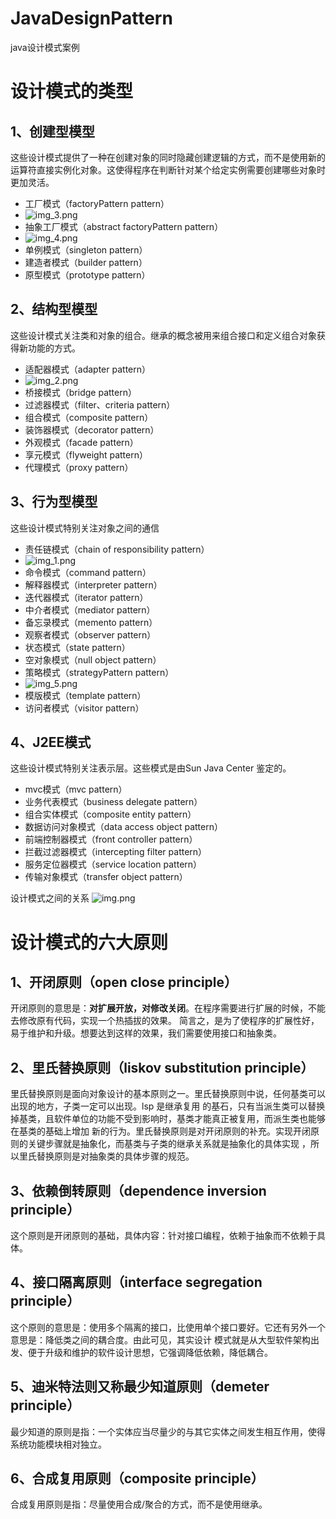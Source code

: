 # JavaDesignPattern
java设计模式案例

# 设计模式的类型

## 1、创建型模型
这些设计模式提供了一种在创建对象的同时隐藏创建逻辑的方式，而不是使用新的运算符直接实例化对象。这使得程序在判断针对某个给定实例需要创建哪些对象时更加灵活。

+ 工厂模式（factoryPattern pattern）
+ ![img_3.png](img_3.png)
+ 抽象工厂模式（abstract factoryPattern pattern）
+ ![img_4.png](img_4.png)
+ 单例模式（singleton pattern）
+ 建造者模式（builder pattern）
+ 原型模式（prototype pattern）


## 2、结构型模型
这些设计模式关注类和对象的组合。继承的概念被用来组合接口和定义组合对象获得新功能的方式。

+ 适配器模式（adapter pattern）
+ ![img_2.png](img_2.png)
+ 桥接模式（bridge pattern）
+ 过滤器模式（filter、criteria pattern）
+ 组合模式（composite pattern）
+ 装饰器模式（decorator pattern）
+ 外观模式（facade pattern）
+ 享元模式（flyweight pattern）
+ 代理模式（proxy pattern）

## 3、行为型模型
这些设计模式特别关注对象之间的通信

+ 责任链模式（chain of responsibility pattern）
+ ![img_1.png](img_1.png)
+ 命令模式（command pattern）
+ 解释器模式（interpreter pattern）
+ 迭代器模式（iterator pattern）
+ 中介者模式（mediator pattern）
+ 备忘录模式（memento pattern）
+ 观察者模式（observer pattern）
+ 状态模式（state pattern）
+ 空对象模式（null object pattern）
+ 策略模式（strategyPattern pattern）
+ ![img_5.png](img_5.png)
+ 模版模式（template pattern）
+ 访问者模式（visitor pattern）

## 4、J2EE模式
这些设计模式特别关注表示层。这些模式是由Sun Java Center 鉴定的。

+ mvc模式（mvc pattern）
+ 业务代表模式（business delegate pattern）
+ 组合实体模式（composite entity pattern）
+ 数据访问对象模式（data access object pattern）
+ 前端控制器模式（front controller pattern）
+ 拦截过滤器模式（intercepting filter pattern）
+ 服务定位器模式（service location pattern）
+ 传输对象模式（transfer object pattern）

设计模式之间的关系
![img.png](img.png)


# 设计模式的六大原则

## 1、开闭原则（open close principle）
开闭原则的意思是：**对扩展开放，对修改关闭**。在程序需要进行扩展的时候，不能去修改原有代码，实现一个热插拔的效果。
简言之，是为了使程序的扩展性好，易于维护和升级。想要达到这样的效果，我们需要使用接口和抽象类。

## 2、里氏替换原则（liskov substitution principle）
里氏替换原则是面向对象设计的基本原则之一。里氏替换原则中说，任何基类可以出现的地方，子类一定可以出现。lsp 是继承复用
的基石，只有当派生类可以替换掉基类，且软件单位的功能不受到影响时，基类才能真正被复用，而派生类也能够在基类的基础上增加
新的行为。里氏替换原则是对开闭原则的补充。实现开闭原则的关键步骤就是抽象化，而基类与子类的继承关系就是抽象化的具体实现
，所以里氏替换原则是对抽象类的具体步骤的规范。

## 3、依赖倒转原则（dependence inversion principle）
这个原则是开闭原则的基础，具体内容：针对接口编程，依赖于抽象而不依赖于具体。

## 4、接口隔离原则（interface segregation principle）
这个原则的意思是：使用多个隔离的接口，比使用单个接口要好。它还有另外一个意思是：降低类之间的耦合度。由此可见，其实设计
模式就是从大型软件架构出发、便于升级和维护的软件设计思想，它强调降低依赖，降低耦合。

## 5、迪米特法则又称最少知道原则（demeter principle）
最少知道的原则是指：一个实体应当尽量少的与其它实体之间发生相互作用，使得系统功能模块相对独立。

## 6、合成复用原则（composite principle）
合成复用原则是指：尽量使用合成/聚合的方式，而不是使用继承。

